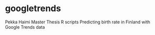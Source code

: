 # googletrends
Pekka Haimi Master Thesis R scripts
Predicting birth rate in Finland with Google Trends data

